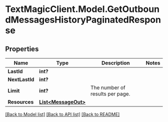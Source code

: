 # TextMagicClient.Model.GetOutboundMessagesHistoryPaginatedResponse
## Properties

Name | Type | Description | Notes
------------ | ------------- | ------------- | -------------
**LastId** | **int?** |  | 
**NextLastId** | **int?** |  | 
**Limit** | **int?** | The number of results per page. | 
**Resources** | [**List&lt;MessageOut&gt;**](MessageOut.md) |  | 

[[Back to Model list]](../README.md#documentation-for-models) [[Back to API list]](../README.md#documentation-for-api-endpoints) [[Back to README]](../README.md)

